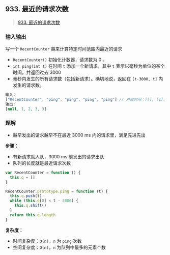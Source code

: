 ## 933. 最近的请求次数

> [933. 最近的请求次数](https://leetcode-cn.com/problems/number-of-recent-calls/)

### 输入输出

写一个 `RecentCounter` 类来计算特定时间范围内最近的请求

- `RecentCounter()` 初始化计数器，请求数为 0 。
- `int ping(int t)` 在时间 `t` 添加一个新请求，其中 `t` 表示以毫秒为单位的某个时间，并返回过去 3000
- 毫秒内发生的所有请求数（包括新请求）。确切地说，返回在 `[t-3000, t]` 内发生的请求数。

```js
输入：
["RecentCounter", "ping", "ping", "ping", "ping"] // 对应时间：[[], [1], [100], [3001], [3002]]
输出：
[null, 1, 2, 3, 3]
```

### 题解

- 越早发出的请求越早不在最近 3000 ms 内的请求里，满足先进先出

**步骤：**

- 有新请求就入队，3000 ms 前发出的请求出队
- 队列的长度就是最近请求次数

```js
var RecentCounter = function () {
  this.q = []
}

RecentCounter.prototype.ping = function (t) {
  this.q.push(t)
  while (this.q[0] < t - 3000) {
    this.q.shift()
  }
  return this.q.length
}
```

**复杂度：**

- 时间复杂度：`O(n)`，`n` 为 `ping` 次数
- 空间复杂度：`O(n)`，`n` 为队列中最多的元素个数
